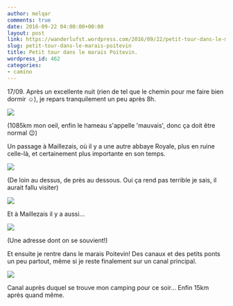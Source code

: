 ```yaml
---
author: melqar
comments: true
date: 2016-09-22 04:00:00+00:00
layout: post
link: https://wanderlufst.wordpress.com/2016/09/22/petit-tour-dans-le-marais-poitevin/
slug: petit-tour-dans-le-marais-poitevin
title: Petit tour dans le marais Poitevin.
wordpress_id: 462
categories:
- camino
---
```


17/09. Après un excellente nuit (rien de tel que le chemin pour me faire bien dormir ☺), je repars tranquilement un peu après 8h.

[![](http://wanderlufst.files.wordpress.com/2016/09/wp-image-1282773341jpg.jpg)](http://wanderlufst.files.wordpress.com/2016/09/wp-image-1282773341jpg.jpg)

(1085km mon oeil, enfin le hameau s'appelle 'mauvais', donc ça doit être normal 😉)

Un passage à Maillezais, où il y a une autre abbaye Royale, plus en ruine celle-là, et certainement plus importante en son temps.

[![](http://wanderlufst.files.wordpress.com/2016/09/wp-image-679202716jpg.jpg)](http://wanderlufst.files.wordpress.com/2016/09/wp-image-679202716jpg.jpg)

(De loin au dessus, de près au dessous. Oui ça rend pas terrible je sais, il aurait fallu visiter)

[![](http://wanderlufst.files.wordpress.com/2016/09/wp-image-657934284jpg.jpg)](http://wanderlufst.files.wordpress.com/2016/09/wp-image-657934284jpg.jpg)

Et à Maillezais il y a aussi...

[![](http://wanderlufst.files.wordpress.com/2016/09/wp-image-1227846478jpg.jpg)](http://wanderlufst.files.wordpress.com/2016/09/wp-image-1227846478jpg.jpg)

(Une adresse dont on se souvient!)

Et ensuite je rentre dans le marais Poitevin! Des canaux et des petits ponts un peu partout, même si je reste finalement sur un canal principal.

[![](http://wanderlufst.files.wordpress.com/2016/09/wp-image-1083255558jpg.jpg)](http://wanderlufst.files.wordpress.com/2016/09/wp-image-1083255558jpg.jpg)

Canal auprès duquel se trouve mon camping pour ce soir... Enfin 15km après quand même.

